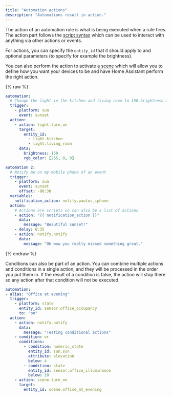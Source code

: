 ```yaml
---
title: "Automation actions"
description: "Automations result in action."
---
```


The action of an automation rule is what is being executed when a rule fires. The action part follows the [script syntax](/docs/scripts/) which can be used to interact with anything via other actions or events.

For actions, you can specify the `entity_id` that it should apply to and optional parameters (to specify for example the brightness).

You can also perform the action to activate [a scene](/integrations/scene/) which will allow you to define how you want your devices to be and have Home Assistant perform the right action.

{% raw %}

```yaml
automation:
  # Change the light in the kitchen and living room to 150 brightness and color red.
  trigger:
    - platform: sun
      event: sunset
  action:
    - action: light.turn_on
      target:
        entity_id:
          - light.kitchen
          - light.living_room
      data:
        brightness: 150
        rgb_color: [255, 0, 0]

automation 2:
  # Notify me on my mobile phone of an event
  trigger:
    - platform: sun
      event: sunset
      offset: -00:30
  variables:
    notification_action: notify.paulus_iphone
  action:
    # Actions are scripts so can also be a list of actions
    - action: "{{ notification_action }}"
      data:
        message: "Beautiful sunset!"
    - delay: 0:35
    - action: notify.notify
      data:
        message: "Oh wow you really missed something great."
```

{% endraw %}

Conditions can also be part of an action. You can combine multiple actions and conditions in a single action, and they will be processed in the order you put them in. If the result of a condition is false, the action will stop there so any action after that condition will not be executed.

```yaml
automation:
- alias: "Office at evening"
  trigger:
    - platform: state
      entity_id: sensor.office_occupancy
      to: "on" 
  action:
    - action: notify.notify
      data:
        message: "Testing conditional actions"
    - condition: or
      conditions:
        - condition: numeric_state
          entity_id: sun.sun
          attribute: elevation
          below: 4
        - condition: state
          entity_id: sensor.office_illuminance
          below: 10
    - action: scene.turn_on
      target:
        entity_id: scene.office_at_evening
```
